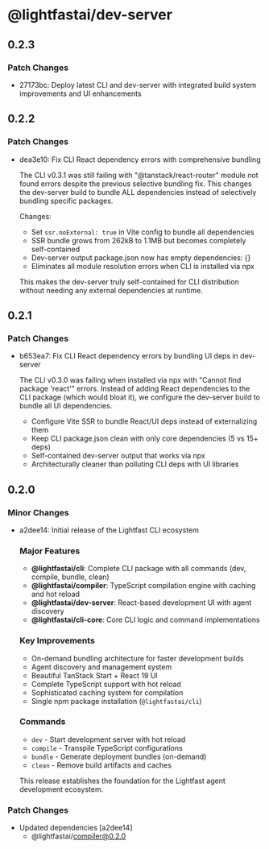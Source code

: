 # @lightfastai/dev-server

## 0.2.3

### Patch Changes

- 27173bc: Deploy latest CLI and dev-server with integrated build system improvements and UI enhancements

## 0.2.2

### Patch Changes

- dea3e10: Fix CLI React dependency errors with comprehensive bundling

  The CLI v0.3.1 was still failing with "@tanstack/react-router" module not found errors despite the previous selective bundling fix. This changes the dev-server build to bundle ALL dependencies instead of selectively bundling specific packages.

  Changes:
  - Set `ssr.noExternal: true` in Vite config to bundle all dependencies
  - SSR bundle grows from 262kB to 1.1MB but becomes completely self-contained
  - Dev-server output package.json now has empty dependencies: {}
  - Eliminates all module resolution errors when CLI is installed via npx

  This makes the dev-server truly self-contained for CLI distribution without needing any external dependencies at runtime.

## 0.2.1

### Patch Changes

- b653ea7: Fix CLI React dependency errors by bundling UI deps in dev-server

  The CLI v0.3.0 was failing when installed via npx with "Cannot find package 'react'" errors. Instead of adding React dependencies to the CLI package (which would bloat it), we configure the dev-server build to bundle all UI dependencies.
  - Configure Vite SSR to bundle React/UI deps instead of externalizing them
  - Keep CLI package.json clean with only core dependencies (5 vs 15+ deps)
  - Self-contained dev-server output that works via npx
  - Architecturally cleaner than polluting CLI deps with UI libraries

## 0.2.0

### Minor Changes

- a2dee14: Initial release of the Lightfast CLI ecosystem

  ### Major Features
  - **@lightfastai/cli**: Complete CLI package with all commands (dev, compile, bundle, clean)
  - **@lightfastai/compiler**: TypeScript compilation engine with caching and hot reload
  - **@lightfastai/dev-server**: React-based development UI with agent discovery
  - **@lightfastai/cli-core**: Core CLI logic and command implementations

  ### Key Improvements
  - On-demand bundling architecture for faster development builds
  - Agent discovery and management system
  - Beautiful TanStack Start + React 19 UI
  - Complete TypeScript support with hot reload
  - Sophisticated caching system for compilation
  - Single npm package installation (`@lightfastai/cli`)

  ### Commands
  - `dev` - Start development server with hot reload
  - `compile` - Transpile TypeScript configurations
  - `bundle` - Generate deployment bundles (on-demand)
  - `clean` - Remove build artifacts and caches

  This release establishes the foundation for the Lightfast agent development ecosystem.

### Patch Changes

- Updated dependencies [a2dee14]
  - @lightfastai/compiler@0.2.0
